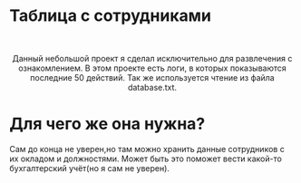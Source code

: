 <h1>Таблица с сотрудниками</h1>
<br>
<p align="center">Данный небольшой проект я сделал исключительно для развлечения с ознакомлением. В этом проекте есть логи, в которых показываются последние 50 действий. Так же используется чтение из файла database.txt.</p>

# Для чего же она нужна?

Сам до конца не уверен,но там можно хранить данные сотрудников с их окладом и должностями. Может быть это поможет вести какой-то бухгалтерский учёт(но я сам не уверен).
